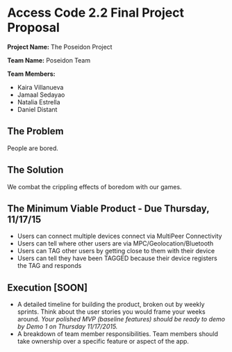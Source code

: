 # Access Code 2.2 Final Project Proposal

**Project Name:**
The Poseidon Project

**Team Name:**
Poseidon Team

**Team Members:**  
* Kaira Villanueva
* Jamaal Sedayao
* Natalia Estrella
* Daniel Distant


## The Problem 
People are bored.

## The Solution 
We combat the crippling effects of boredom with our games.

## The Minimum Viable Product - Due Thursday, 11/17/15
  * Users can connect multiple devices connect via MultiPeer Connectivity 
  * Users can tell where other users are via MPC/Geolocation/Bluetooth
  * Users can TAG other users by getting close to them with their device
  * Users can tell they have been TAGGED because their device registers the TAG and responds

## Execution [SOON]
  *  A detailed timeline for building the product, broken out by weekly sprints. Think about the user stories you would frame your weeks around. *Your polished MVP (baseline features) should be ready to demo by Demo 1 on Thursday 11/17/2015.*  
  *  A breakdown of team member responsibilities. Team members should take ownership over a specific feature or aspect of the app.  


